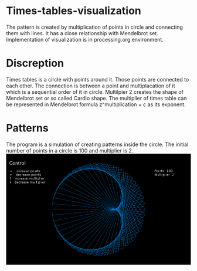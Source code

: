 # Times-tables-visualization
The pattern is created by multiplication of points in circle and connecting them with lines. It has a close relationship with Mendelbrot set. Implementation of visualization is in processing.org environment.

# Discreption
Times tables is a circle with points around it. Those points are connected to each other. The connection is between a point and multiplacation of it which is a sequential order of it in circle. Multilpier 2 creates the shape of Mendelbrot set or so called Cardio shape. The multiplier of times table can be represented in Mendelbrot formula z^multiplication + c as its exponent.

# Patterns
The program is a simulation of creating patterns inside the circle. The initial number of points in a circle is 100 and multiplier is 2.
![Capture 1](https://github.com/Kama-lab/Times-tables-visualization/blob/master/captures/capture1.PNG)
